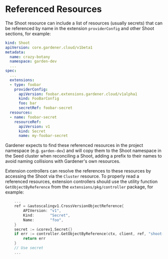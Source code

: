 # Referenced Resources

The Shoot resource can include a list of resources (usually secrets) that can be referenced by name in the extension `providerConfig` and other Shoot sections, for example:

```yaml
kind: Shoot
apiVersion: core.gardener.cloud/v1beta1
metadata:
  name: crazy-botany
  namespace: garden-dev
  ...
spec:
  ...
  extensions:
  - type: foobar
    providerConfig:
      apiVersion: foobar.extensions.gardener.cloud/v1alpha1
      kind: FooBarConfig
      foo: bar
      secretRef: foobar-secret
  resources:
  - name: foobar-secret
    resourceRef:
      apiVersion: v1
      kind: Secret
      name: my-foobar-secret
```

Gardener expects to find these referenced resources in the project namespace (e.g. `garden-dev`) and will copy them to the Shoot namespace in the Seed cluster when reconciling a Shoot, adding a prefix to their names to avoid naming collisions with Gardener's own resources. 

Extension controllers can resolve the references to these resources by accessing the Shoot via the `Cluster` resource. To properly read a referenced resources, extension controllers should use the utility function `GetObjectByReference` from the `extensions/pkg/controller` package, for example:

```go
    ...
    ref = &autoscalingv1.CrossVersionObjectReference{
        APIVersion: "v1",
        Kind:       "Secret",
        Name:       "foo",
    }
    secret := &corev1.Secret{}
    if err := controller.GetObjectByReference(ctx, client, ref, "shoot--test--foo", secret); err != nil {
        return err
    }
    // Use secret
    ...
```
